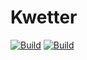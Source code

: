 # Kwetter
[![Build](https://github.com/tinusweber/Kwetter/actions/workflows/dotnet.yml/badge.svg?branch=main)](https://github.com/tinusweber/Kwetter/actions/workflows/dotnet.yml)
[![Build](https://github.com/tinusweber/Kwetter/actions/workflows/docker.yml/badge.svg?branch=main)](https://github.com/tinusweber/Kwetter/actions/workflows/docker.yml)
